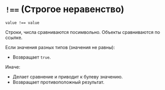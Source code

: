 # `!==` (Строгое неравенство)

`value !== value`

Строки, числа сравниваются посимвольно. Объекты сравниваются по ссылке.

Если значения разных типов (значения не равны):

- Возвращает `true`.

Иначе:

- Делает сравнение и приводит к булеву значению.
- Возвращает противоположный результат.
